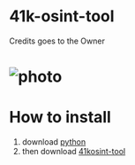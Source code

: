 # 41k-osint-tool
Credits goes to the Owner

# ![photo](https://github.com/user-attachments/assets/0f37a7af-65c4-481f-97cb-4d84a30b2151)

# How to install

1. download [python](https://python.org/downloads)
2. then download [41kosint-tool](https://github.com/joschi3957/41k-osint-tool/archive/refs/heads/main.zip)
